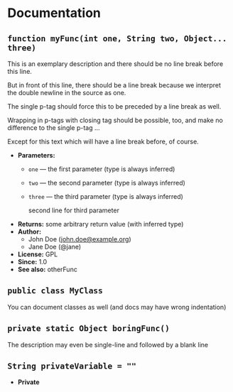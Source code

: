 # Documentation

## `function myFunc(int one, String two, Object... three)`

This is an exemplary description and there should be no line break before this line.

But in front of this line, there should be a line break because we interpret the double newline in the source as one.

The single p-tag should force this to be preceded by a line break as well.

Wrapping in p-tags with closing tag should be possible, too, and make no difference to the single p-tag ...

Except for this text which will have a line break before, of course.

 * **Parameters:**
   * `one` — the first parameter (type is always inferred)
   * `two` — the second parameter (type is always inferred)
   * `three` — the third parameter (type is always inferred)

     second line for third parameter
 * **Returns:** some arbitrary return value (with inferred type)
 * **Author:**
   * John Doe (john.doe@example.org)
   * Jane Doe (@jane)
 * **License:** GPL
 * **Since:** 1.0
 * **See also:** otherFunc

## `public class MyClass`

You can document classes as well (and docs may have wrong indentation)

## `private static Object boringFunc()`

The description may even be single-line and followed by a blank line

## `String privateVariable = ""`

 * **Private**
